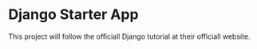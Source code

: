 # Django Starter App
This project will follow the officiall Django tutorial at their officiall website.
